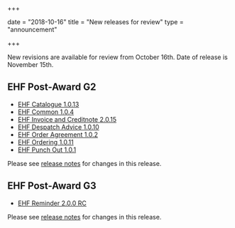 +++

date = "2018-10-16"
title = "New releases for review"
type = "announcement"

+++

New revisions are available for review from October 16th. Date of release is November 15th.

## EHF Post-Award G2

* [EHF Catalogue 1.0.13](/ehf/standard/ehf-catalogue-1.0.13/)
* [EHF Common 1.0.4](/ehf/standard/ehf-common-1.0.4/)
* [EHF Invoice and Creditnote 2.0.15](/ehf/standard/ehf-invoice-and-creditnote-2.0.15/)
* [EHF Despatch Advice 1.0.10](/ehf/standard/ehf-despatch-advice-1.0.10/)
* [EHF Order Agreement 1.0.2](/ehf/standard/ehf-order-agreement-1.0.2/)
* [EHF Ordering 1.0.11](/ehf/standard/ehf-ordering-1.0.11/)
* [EHF Punch Out 1.0.1](/ehf/standard/ehf-punch-out-1.0.1/)

Please see [release notes](https://test-vefa.difi.no/ehf/g2/release/2018-11-15/) for changes in this release.

## EHF Post-Award G3

* [EHF Reminder 2.0.0 RC](/ehf/standard/ehf-reminder-2.0.0-rc/)

Please see [release notes](https://test-vefa.difi.no/ehf/g3/release/2018-11-15/) for changes in this release.
